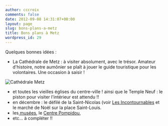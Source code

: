 ```yaml
---
author: cccroix
comments: false
date: 2012-09-08 14:31:07+00:00
layout: page
slug: bons-plans-a-metz
title: Bons plans à Metz
wordpress_id: 29
---
```


Quelques bonnes idées :
	
* La Cathédrale de Metz : à visiter absolument, avec le trésor. Amateur d'histoire, notre aumônier se plaît à jouer le guide touristique pour les volontaires. Une occasion à saisir !  

![Cathédrale Metz](http://upload.wikimedia.org/wikipedia/commons/5/59/Metz_cathedrale_saint_etienne_vue_en_bas_rue_d_estree_sous_lumiere_hiver.jpg)

* et toutes les vieilles églises du centre-ville ! ainsi que le Temple Neuf : le piston pour visiter l'intérieur est attendu !!
* en décembre : le défilé de la Saint-Nicolas (voir [Les Incontournables](/wp/idees-lorraine-alsace/les-incontournables/) et le marché de Noël sur la place Saint-Louis.
* les[ musées](http://musee.metzmetropole.fr/), le [Centre Pompidou](http://www.centrepompidou-metz.fr/),
* etc... à compléter !!

